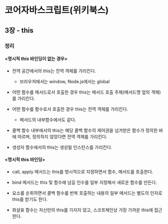 # 코어자바스크립트(위키북스)


## 3장 - this

### 정리

#### <명시적 this 바인딩이 없는 경우>

* 전역 공간에서의 this는 전역 객체를 가리킨다.
    * 브라우저에서는 window, Node.js에서는 global

* 어떤 함수를 메서드로서 호출한 경우 this는 메서드 호출 주체(메서드명 앞의 객체)를 가리킨다.
    
* 어떤 함수를 함수로서 호출한 경우 this는 전역 객체를 가리킨다.
    * 메서드의 내부함수에서도 같다.

* 콜백 함수 내부에서의 this는 해당 콜백 함수의 제어권을 넘겨받은 함수가 정의한 바에 따르며, 정의하지 않았다면 전역 객체를 가리킨다.

* 생성자 함수에서의 this는 생성될 인스턴스를 가리킨다.


#### <명시적 this 바인딩>

* call, apply 메서드는 this를 명시적으로 지정하면서 함수, 메서드를 호출한다.

* bind 메서드는 this 및 함수에 넘길 인수를 일부 지정해서 새로운 함수를 만든다.

* 요소를 순회하면서 콜백 함수를 반복 호출하는 내용의 일부 메서드는 별도의 인자로 this를 받기도 한다.

* 화살표 함수는 자신만의 this를 가지지 않고, 스코프체인상 가장 가까운 this에 접근한다.
